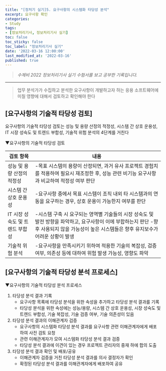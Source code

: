```yaml
---
title: "[정처기 실기]5. 요구사항의 시스템화 타당성 분석"
excerpt: 요구사항 확인
categories:
- Study
tags:
- [정보처리기사, 정보처리기사 실기]
toc: false
toc_sticky: false
toc_label: "정보처리기사 실기"
date: '2022-03-16 12:00:00'
last_modified_at: '2022-03-16'
published: true
---
```

> _수제비 2022 정보처리기사 실기 수험서를 보고 공부한 기록입니다._

---

> 업무 분석가가 수집하고 분석한 요구사항이 개발하고자 하는 응용 소프트웨어에 미칠 영향에 대해서 검토하고 확인해야 한다

## **\[요구사항의 기술적 타당성 검토\]**

요구사항의 기술적 타당성 검토는 성능 및 용량 산정의 적정성, 시스템 간 상호 운용성, IT 시장 성숙도 및 트렌드 부합성, 기술적 위험 분석의 4단계를 거친다

▼요구사항의 기술적 타당성 검토

| **검토 항목** | **내용** |
| --- | --- |
| 성능 및 용량 산정의 적정성 | \-목표 시스템의 용량이 산정되면, 과거 유사 프로젝트 경험치를 적용하여 필요시 재조정한 후, 성능 관련 비기능 요구사항과 비교하여 적정성 여부 판단 |
| 시스템 간 상호 운용성 | \-요구사항 중에서 목표 시스템이 조직 내외 타 시스템과의 연동을 요구하는 경우, 상호 운용이 가능한지 여부를 판단 |
| IT 시장 성숙도 및 트렌드 부합성 | \-시스템 구축 시 요구되는 영역별 기술들의 시장 성숙도 및 발전 방향을 파악하고, 요구사항이 이에 부합하는지 판단   \-향후 사용되지 않을 가능성이 높은 시스템들은 향후 유지보수가 어려운 상황이 발생 |
| 기술적 위험 분석 | \-요구사항을 만족시키기 위하여 적용한 기술의 복잡성, 검증 여부, 의존성 등에 대하여 위험 발생 가능성, 영향도 파악 |

## **\[요구사항의 기술적 타당성 분석 프로세스\]**

▼요구사항의 기술적 타당성 분석 프로세스

1.  타당성 분석 결과 기록
    -   요구사항 목록에 타당성 분석을 위한 속성을 추가하고 타당성 분석 결과를 기록
    -   타당성 분석을 위한 속성에는 성능/용량, 시스템 간 상호 운용성, 시장 성숙도 및 트렌드 부합성, 기술 복잡성, 기술 검증 여부, 기술 의존성이 있음
2.  타당성 분석 결과의 이해관계자 검증
    -   요구사항의 시스템화 타당성 분석 결과를 요구사항 관련 이해관계자에게 배포하여 사전 검토 요청
    -   관련 이해관계자가 모여 시스템화 타당성 분석 결과 검증
    -   타당성 분석 결과에 이견이 있는 경우 프로젝트 관리자의 중재 하에 합의 도출
3.  타당성 분석 결과 확인 및 배포/공유
    -   이해관계자 검증을 거친 타당성 분석 결과를 의사 결정자가 확인
    -   확정된 타당성 분석 결과를 이해관계자에게 배포하여 공유